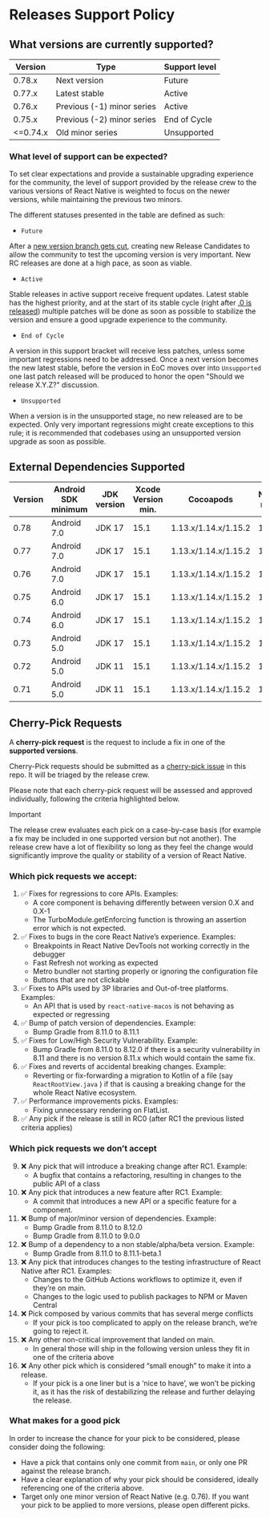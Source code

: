 # Releases Support Policy

## What versions are currently supported?

| Version  | Type                       | Support level |
| -------- | -------------------------- | ------------- |
| 0.78.x   | Next version               | Future        |
| 0.77.x   | Latest stable              | Active        |
| 0.76.x   | Previous (-1) minor series | Active        |
| 0.75.x   | Previous (-2) minor series | End of Cycle  |
| <=0.74.x | Old minor series           | Unsupported   |

### What level of support can be expected?

To set clear expectations and provide a sustainable upgrading experience for the community, the level of support provided by the release crew to the various versions of React Native is weighted to focus on the newer versions, while maintaining the previous two minors.

The different statuses presented in the table are defined as such:

* `Future`

After a [new version branch gets cut](https://reactnative.dev/contributing/release-branch-cut-and-rc0), creating new Release Candidates to allow the community to test the upcoming version is very important. New RC releases are done at a high pace, as soon as viable.

* `Active`

Stable releases in active support receive frequent updates. Latest stable has the highest priority, and at the start of its stable cycle (right after [.0 is released](https://reactnative.dev/contributing/release-stable-minor)) multiple patches will be done as soon as possible to stabilize the version and ensure a good upgrade experience to the community.

* `End of Cycle`

A version in this support bracket will receive less patches, unless some important regressions need to be addressed. Once a next version becomes the new latest stable, before the version in EoC moves over into `Unsupported` one last patch released will be produced to honor the open "Should we release X.Y.Z?" discussion.

* `Unsupported`

When a version is in the unsupported stage, no new released are to be expected. Only very important regressions might create exceptions to this rule; it is recommended that codebases using an unsupported version upgrade as soon as possible.

## External Dependencies Supported

| Version               | Android SDK minimum   | JDK version           | Xcode Version min.    | Cocoapods             | Node min.             |
| --------------------- | --------------------- | --------------------- | --------------------- | --------------------- | --------------------- |
| 0.78                  | Android 7.0           | JDK 17                | 15.1                  | 1.13.x/1.14.x/1.15.2  | 18                    |
| 0.77                  | Android 7.0           | JDK 17                | 15.1                  | 1.13.x/1.14.x/1.15.2  | 18                    |
| 0.76                  | Android 7.0           | JDK 17                | 15.1                  | 1.13.x/1.14.x/1.15.2  | 18                    |
| 0.75                  | Android 6.0           | JDK 17                | 15.1                  | 1.13.x/1.14.x/1.15.2  | 18                    |
| 0.74                  | Android 6.0           | JDK 17                | 15.1                  | 1.13.x/1.14.x/1.15.2  | 18                    |
| 0.73                  | Android 5.0           | JDK 17                | 15.1                  | 1.13.x/1.14.x/1.15.2  | 18                    |
| 0.72                  | Android 5.0           | JDK 11                | 15.1                  | 1.13.x/1.14.x/1.15.2  | 16                    |
| 0.71                  | Android 5.0           | JDK 11                | 15.1                  | 1.13.x/1.14.x/1.15.2  | 16                    |

## Cherry-Pick Requests

A **cherry-pick request** is the request to include a fix in one of the **supported versions**.

Cherry-Pick requests should be submitted as a [cherry-pick issue](https://github.com/reactwg/react-native-releases/issues/new/choose) in this repo. It will be triaged by the release crew.

Please note that each cherry-pick request will be assessed and approved individually, following the criteria highlighted below.

> [!IMPORTANT]  
> The release crew evaluates each pick on a case-by-case basis (for example a fix may be included in one supported version but not another). The release crew have a lot of flexibility so long as they feel the change would significantly improve the quality or stability of a version of React Native.

### Which pick requests we accept:

1. ✅ Fixes for regressions to core APIs. Examples:
    * A core component is behaving differently between version 0.X and 0.X-1
    * The TurboModule.getEnforcing function is throwing an assertion error which is not expected.
2. ✅ Fixes to bugs in the core React Native’s experience. Examples:
    * Breakpoints in React Native DevTools not working correctly in the debugger
    * Fast Refresh not working as expected
    * Metro bundler not starting properly or ignoring the configuration file
    * Buttons that are not clickable
3. ✅ Fixes to APIs used by 3P libraries and Out-of-tree platforms. Examples:
    * An API that is used by `react-native-macos` is not behaving as expected or regressing
4. ✅ Bump of patch version of dependencies. Example:
    * Bump Gradle from 8.11.0 to 8.11.1
5. ✅ Fixes for Low/High Security Vulnerability. Example:
    * Bump Gradle from 8.11.0 to 8.12.0 if there is a security vulnerability in 8.11 and there is no version 8.11.x which would contain the same fix.
6. ✅ Fixes and reverts of accidental breaking changes. Example:
    * Reverting or fix-forwarding a migration to Kotlin of a file (say `ReactRootView.java` ) if that is causing a breaking change for the whole React Native ecosystem.
7. ✅ Performance improvements picks. Examples:
    * Fixing unnecessary rendering on FlatList.
8. ✅ Any pick if the release is still in RC0 (after RC1 the previous listed criteria applies)

### Which pick requests we don’t accept

9. ❌ Any pick that will introduce a breaking change after RC1. Example:
    * A bugfix that contains a refactoring, resulting in changes to the public API of a class
10. ❌ Any pick that introduces a new feature after RC1. Example:
    * A commit that introduces a new API or a specific feature for a component.
11. ❌ Bump of major/minor version of dependencies. Example:
    * Bump Gradle from 8.11.0 to 8.12.0
    * Bump Gradle from 8.11.0 to 9.0.0
12. ❌ Bump of a dependency to a non stable/alpha/beta version. Example:
    * Bump Gradle from 8.11.0 to 8.11.1-beta.1
13. ❌ Any pick that introduces changes to the testing infrastructure of React Native after RC1. Examples:
    * Changes to the GitHub Actions workflows to optimize it, even if they’re on main.
    * Changes to the logic used to publish packages to NPM or Maven Central
14. ❌ Pick composed by various commits that has several merge conflicts
    * If your pick is too complicated to apply on the release branch, we’re going to reject it.
15. ❌ Any other non-critical improvement that landed on main.
    * In general those will ship in the following version unless they fit in one of the criteria above
16. ❌ Any other pick which is considered “small enough” to make it into a release.
    * If your pick is a one liner but is a ‘nice to have’, we won’t be picking it, as it has the risk of destabilizing the release and further delaying the release.

### What makes for a good pick

In order to increase the chance for your pick to be considered, please consider doing the following:

* Have a pick that contains only one commit from `main`, or only one PR against the release branch.
* Have a clear explanation of why your pick should be considered, ideally referencing one of the criteria above.
* Target only one minor version of React Native (e.g. 0.76). If you want your pick to be applied to more versions, please open different picks.
